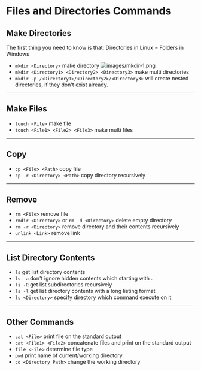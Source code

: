 # Files and Directories Commands

## Make Directories

The first thing you need to know is that: Directories in Linux = Folders in Windows

* `mkdir <Directory>` make directory
![images/mkdir-1.png]()
* `mkdir <Directory1> <Directory2> <Directory3>` make multi directories
* `mkdir -p /<Directory1>/<Directory2>/<Directory3>` will create nested directories, if they don't exist already.

***

## Make Files

* `touch <File>` make file
* `touch <File1> <File2> <File3>` make multi files

***

## Copy

* `cp <File> <Path>` copy file
* `cp -r <Directory> <Path>` copy directory recursively

***

## Remove

* `rm <File>` remove file
* `rmdir <Directory>` or `rm -d <Directory>` delete empty directory
* `rm -r <Directory>` remove directory and their contents recursively
* `unlink <Link>` remove link

***

## List Directory Contents

* `ls` get list directory contents
* `ls -a` don't ignore hidden contents which starting with .
* `ls -R` get list subdirectories recursively
* `ls -l` get list directory contents with a long listing format
* `ls <Directory>` specify directory which command execute on it

***

## Other Commands

* `cat <File>` print file on the standard output
* `cat <File1> <File2>` concatenate files and print on the standard output
* `file <File>` determine file type
* `pwd` print name of current/working directory
* `cd <Directory Path>` change the working directory
